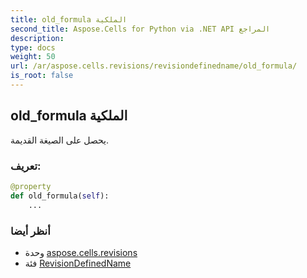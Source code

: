 ```yaml
---
title: old_formula الملكية
second_title: Aspose.Cells for Python via .NET API المراجع
description:
type: docs
weight: 50
url: /ar/aspose.cells.revisions/revisiondefinedname/old_formula/
is_root: false
---
```

##  old_formula الملكية

يحصل على الصيغة القديمة.
###  تعريف:
```python
@property
def old_formula(self):
    ...
```

###  أنظر أيضا
* وحدة [aspose.cells.revisions](../../)
* فئة [RevisionDefinedName](/cells/python-net/ar/aspose.cells.revisions/revisiondefinedname)
